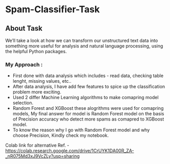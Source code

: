 # **Spam-Classifier-Task**

## **About Task**
We’ll take a look at how we can transform our unstructured text data into something more useful for analysis and natural language processing, using the helpful Python packages.

### **My Approach :**
* First done with data analysis which includes - read data, checking table lenght, missing values, etc..
*  After data analysis, I have add few features to spice up the classification problem more exciting.
*  Used 2 differ Machine Learning algorithms to make comapring model selection.
*  Random Forest and XGBoost these alogrithms were used for comapring models, My final answer for model is Random Forest model on the basis of Precision accuracy who detect more spams as comapred to XGBoost model.
* To know the reason why I go with Random Forest model and why choose Precision, Kindly check my notebook.

Colab link for alternative Ref. - https://colab.research.google.com/drive/1CrUYK1DA00R_ZA-_nR075Md3xJ9VcZLy?usp=sharing
